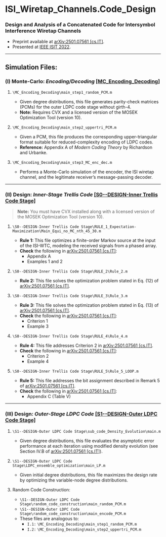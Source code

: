 # ISI_Wiretap_Channels.Code_Design

### Design and Analysis of a Concatenated Code for Intersymbol Interference Wiretap Channels

- Preprint available at [arXiv:2501.07561 [cs.IT]](https://arxiv.org/abs/2501.07561).  
- Presented at [IEEE ISIT 2022](https://ieeexplore.ieee.org/abstract/document/9834578).  

---
## Simulation Files:

### (I) Monte-Carlo: *Encoding/Decoding* [\[MC_Encoding_Decoding\]](https://github.com/arianouri/ISI_Wiretap_Channels.Code_Design/tree/main/%5BSIMULATION_FILES%5D%20Code%20Design/MC_Encoding_Decoding)

1. `\MC_Encoding_Decoding\main_step1_random_PCM.m`  
   * Given degree distributions, this file generates parity-check matrices (PCMs) for the outer LDPC code stage without girth-4.  
   * **Note:** Requires CVX and a licensed version of the MOSEK Optimization Tool (version 10).  

2. `\MC_Encoding_Decoding\main_step2_uppertri_PCM.m`  
   * Given a PCM, this file produces the corresponding upper-triangular format suitable for reduced-complexity encoding of LDPC codes.  
   * **Reference:** Appendix A of *Modern Coding Theory* by Richardson and Urbanke.  

3. `\MC_Encoding_Decoding\main_step3_MC_enc_dec.m`  
   * Performs a Monte-Carlo simulation of the encoder, the ISI wiretap channel, and the legitimate receiver’s message-passing decoder.  

---

### (II) Design: *Inner-Stage Trellis Code*  [\[S0--DESIGN-Inner Trellis Code Stage\]](https://github.com/arianouri/ISI_Wiretap_Channels.Code_Design/tree/b20cbda79aa2a426671f5203387c611d9c9f0814/%5BSIMULATION_FILES%5D%20Code%20Design/S0--DESIGN-Inner%20Trellis%20Code%20Stage)

> **Note:** You must have CVX installed along with a licensed version of the MOSEK Optimization Tool (version 10).

1. `\S0--DESIGN-Inner Trellis Code Stage\RULE_1_Expectation-Maximization\Main_Equi_no_MC_nth_45_30.m`  
   * **Rule 1:** This file optimizes a finite-order Markov source at the input of the ISI-WTC, modeling the received signals from a phased array.  
   * **Check** the following in [arXiv:2501.07561 [cs.IT]](https://arxiv.org/abs/2501.07561):  
     * Appendix A  
     * Examples 1 and 2  

2. `\S0--DESIGN-Inner Trellis Code Stage\RULE_2\Rule_2.m`  
   * **Rule 2:** This file solves the optimization problem stated in Eq. (12) of [arXiv:2501.07561 [cs.IT]](https://arxiv.org/abs/2501.07561).  

3. `\S0--DESIGN-Inner Trellis Code Stage\RULE_3\Rule_3.m`  
   * **Rule 3:** This file solves the optimization problem stated in Eq. (13) of [arXiv:2501.07561 [cs.IT]](https://arxiv.org/abs/2501.07561).  
   * **Check** the following in [arXiv:2501.07561 [cs.IT]](https://arxiv.org/abs/2501.07561):  
     * Criterion 1  
     * Example 3  

4. `\S0--DESIGN-Inner Trellis Code Stage\RULE_4\Rule_4.m`  
   * **Rule 4:** This file addresses Criterion 2 in [arXiv:2501.07561 [cs.IT]](https://arxiv.org/abs/2501.07561).  
   * **Check** the following in [arXiv:2501.07561 [cs.IT]](https://arxiv.org/abs/2501.07561):  
     * Criterion 2  
     * Example 4  

5. `\S0--DESIGN-Inner Trellis Code Stage\RULE_5\Rule_5_LOOP.m`  
   * **Rule 5:** This file addresses the bit assignment described in Remark 5 of [arXiv:2501.07561 [cs.IT]](https://arxiv.org/abs/2501.07561).  
   * **Check** the following in [arXiv:2501.07561 [cs.IT]](https://arxiv.org/abs/2501.07561):  
     * Appendix C (Table V)  

---

### (III) Design: *Outer-Stage LDPC Code*   [\[S1--DESIGN-Outer LDPC Code Stage\]](https://github.com/arianouri/ISI_Wiretap_Channels.Code_Design/tree/00e9e753840d52aa048bad7ea66d35b805eb785d/%5BSIMULATION_FILES%5D%20Code%20Design/S1--DESIGN-Outer%20LDPC%20Code%20Stage)

1. `\S1--DESIGN-Outer LDPC Code Stage\sub_code_Density_Evolution\main.m`  
   * Given degree distributions, this file evaluates the asymptotic error performance at each iteration using modified density evolution (see Section IV.B of [arXiv:2501.07561 [cs.IT]](https://arxiv.org/abs/2501.07561)).

2. `\S1--DESIGN-Outer LDPC Code Stage\LDPC_ensemble_optimization\main_LP.m`  
   * Given initial degree distributions, this file maximizes the design rate by optimizing the variable-node degree distributions.

3. Random Code Construction:  
   * `\S1--DESIGN-Outer LDPC Code Stage\random_code_construction\main_random_PCM.m`  
   * `\S1--DESIGN-Outer LDPC Code Stage\random_code_construction\main_encode_PCM.m`  
   * These files are analogous to:  
     - `I.1:` `\MC_Encoding_Decoding\main_step1_random_PCM.m`  
     - `I.2:` `\MC_Encoding_Decoding\main_step2_uppertri_PCM.m`